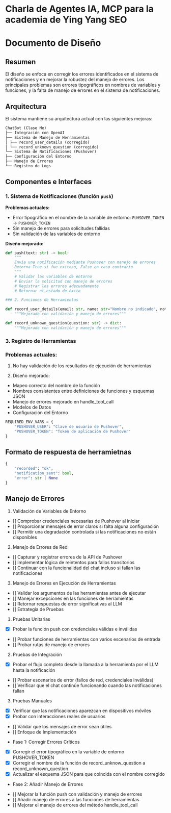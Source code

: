 # Charla de Agentes IA, MCP para la academia de Ying Yang SEO

# Documento de Diseño

## Resumen

El diseño se enfoca en corregir los errores identificados en el sistema de notificaciones y en mejorar la robustez del manejo de errores. Los principales problemas son errores tipográficos en nombres de variables y funciones, y la falta de manejo de errores en el sistema de notificaciones.

## Arquitectura

El sistema mantiene su arquitectura actual con las siguientes mejoras:

```markdown
ChatBot (Clase Me)
├── Integración con OpenAI
├── Sistema de Manejo de Herramientas
│ ├── record_user_details (corregido)
│ └── record_unknown_question (corregido)
└── Sistema de Notificaciones (Pushover)
├── Configuración del Entorno
├── Manejo de Errores
└── Registro de Logs
```


## Componentes e Interfaces

### 1. Sistema de Notificaciones (función `push`)

**Problemas actuales:**
- Error tipográfico en el nombre de la variable de entorno: `PUHSOVER_TOKEN` → `PUSHOVER_TOKEN`
- Sin manejo de errores para solicitudes fallidas
- Sin validación de las variables de entorno

**Diseño mejorado:**
```python
def push(text: str) -> bool:
    """
    Envía una notificación mediante Pushover con manejo de errores
    Retorna True si fue exitoso, False en caso contrario
    """
    # Validar las variables de entorno
    # Enviar la solicitud con manejo de errores
    # Registrar los errores adecuadamente
    # Retornar el estado de éxito

### 2. Funciones de Herramientas

def record_user_details(email: str, name: str="Nombre no indicado", notes: str="No proporcionadas") -> dict:
    """Mejorado con validación y manejo de errores"""

def record_unknown_question(question: str) -> dict: 
    """Mejorado con validación y manejo de errores"""
```

### 3. Registro de Herramientas

### Problemas actuales:

1. No hay validación de los resultados de ejecución de herramientas

2. Diseño mejorado:

- Mapeo correcto del nombre de la función
- Nombres consistentes entre definiciones de funciones y esquemas JSON
- Manejo de errores mejorado en handle_tool_call
- Modelos de Datos
- Configuración del Entorno

```python
REQUIRED_ENV_VARS = {
    "PUSHOVER_USER": "Clave de usuario de Pushover",
    "PUSHOVER_TOKEN": "Token de aplicación de Pushover" 
}
```

## Formato de respuesta de herramietnas

```python
{
    "recorded": "ok",
    "notification_sent": bool,
    "error": str | None
}
```

## Manejo de Errores

1. Validación de Variables de Entorno

- [] Comprobar credenciales necesarias de Pushover al iniciar
- [] Proporcionar mensajes de error claros si falta alguna configuración
- [] Permitir una degradación controlada si las notificaciones no están disponibles

2. Manejo de Errores de Red

- [] Capturar y registrar errores de la API de Pushover
- [] Implementar lógica de reintentos para fallos transitorios
- [] Continuar con la funcionalidad del chat incluso si fallan las notificaciones

3. Manejo de Errores en Ejecución de Herramientas

- [] Validar los argumentos de las herramientas antes de ejecutar
- [] Manejar excepciones en las funciones de herramientas
- [] Retornar respuestas de error significativas al LLM
- [] Estrategia de Pruebas

1. Pruebas Unitarias

- [x] Probar la función push con credenciales válidas e inválidas
- [] Probar funciones de herramientas con varios escenarios de entrada
- [] Probar rutas de manejo de errores

2. Pruebas de Integración

- [x] Probar el flujo completo desde la llamada a la herramienta por el LLM hasta la notificación
- [] Probar escenarios de error (fallos de red, credenciales inválidas)
- [] Verificar que el chat continúe funcionando cuando las notificaciones fallan

3. Pruebas Manuales

- [x] Verificar que las notificaciones aparezcan en dispositivos móviles
- [x] Probar con interacciones reales de usuarios
- [] Validar que los mensajes de error sean útiles
- [] Enfoque de Implementación

* Fase 1: Corregir Errores Críticos

- [x] Corregir el error tipográfico en la variable de entorno PUSHOVER_TOKEN
- [x] Corregir el nombre de la función de record_unknow_question a record_unknown_question
- [x] Actualizar el esquema JSON para que coincida con el nombre corregido

* Fase 2: Añadir Manejo de Errores

- [] Mejorar la función push con validación y manejo de errores
- [] Añadir manejo de errores a las funciones de herramientas
- [] Mejorar el manejo de errores del método handle_tool_call